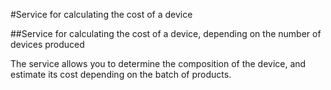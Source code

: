 #Service for calculating the cost of a device

##Service for calculating the cost of a device, depending on the number of devices produced

The service allows you to determine the composition of the device, and estimate its cost depending on the batch of products.
